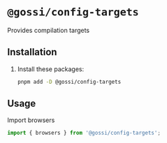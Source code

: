 # `@gossi/config-targets`

Provides compilation targets

## Installation

1) Install these packages:

    ```sh
    pnpm add -D @gossi/config-targets
    ```

## Usage

Import browsers

```js
import { browsers } from '@gossi/config-targets';
```
